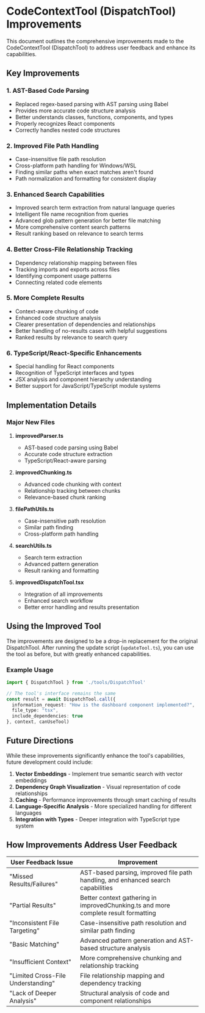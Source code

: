 # CodeContextTool (DispatchTool) Improvements

This document outlines the comprehensive improvements made to the CodeContextTool (DispatchTool) to address user feedback and enhance its capabilities.

## Key Improvements

### 1. AST-Based Code Parsing
- Replaced regex-based parsing with AST parsing using Babel
- Provides more accurate code structure analysis
- Better understands classes, functions, components, and types
- Properly recognizes React components
- Correctly handles nested code structures

### 2. Improved File Path Handling
- Case-insensitive file path resolution
- Cross-platform path handling for Windows/WSL
- Finding similar paths when exact matches aren't found
- Path normalization and formatting for consistent display

### 3. Enhanced Search Capabilities
- Improved search term extraction from natural language queries
- Intelligent file name recognition from queries
- Advanced glob pattern generation for better file matching
- More comprehensive content search patterns
- Result ranking based on relevance to search terms

### 4. Better Cross-File Relationship Tracking
- Dependency relationship mapping between files
- Tracking imports and exports across files
- Identifying component usage patterns
- Connecting related code elements

### 5. More Complete Results
- Context-aware chunking of code
- Enhanced code structure analysis
- Clearer presentation of dependencies and relationships
- Better handling of no-results cases with helpful suggestions
- Ranked results by relevance to search query

### 6. TypeScript/React-Specific Enhancements
- Special handling for React components
- Recognition of TypeScript interfaces and types
- JSX analysis and component hierarchy understanding
- Better support for JavaScript/TypeScript module systems

## Implementation Details

### Major New Files

1. **improvedParser.ts**
   - AST-based code parsing using Babel
   - Accurate code structure extraction
   - TypeScript/React-aware parsing

2. **improvedChunking.ts**
   - Advanced code chunking with context
   - Relationship tracking between chunks
   - Relevance-based chunk ranking

3. **filePathUtils.ts**
   - Case-insensitive path resolution
   - Similar path finding
   - Cross-platform path handling

4. **searchUtils.ts**
   - Search term extraction
   - Advanced pattern generation
   - Result ranking and formatting

5. **improvedDispatchTool.tsx**
   - Integration of all improvements
   - Enhanced search workflow
   - Better error handling and results presentation

## Using the Improved Tool

The improvements are designed to be a drop-in replacement for the original DispatchTool. After running the update script (`updateTool.ts`), you can use the tool as before, but with greatly enhanced capabilities.

### Example Usage

```typescript
import { DispatchTool } from './tools/DispatchTool'

// The tool's interface remains the same
const result = await DispatchTool.call({
  information_request: "How is the dashboard component implemented?",
  file_type: "tsx",
  include_dependencies: true
}, context, canUseTool)
```

## Future Directions

While these improvements significantly enhance the tool's capabilities, future development could include:

1. **Vector Embeddings** - Implement true semantic search with vector embeddings
2. **Dependency Graph Visualization** - Visual representation of code relationships
3. **Caching** - Performance improvements through smart caching of results
4. **Language-Specific Analysis** - More specialized handling for different languages
5. **Integration with Types** - Deeper integration with TypeScript type system

## How Improvements Address User Feedback

| User Feedback Issue | Improvement |
|---------------------|-------------|
| "Missed Results/Failures" | AST-based parsing, improved file path handling, and enhanced search capabilities |
| "Partial Results" | Better context gathering in improvedChunking.ts and more complete result formatting |
| "Inconsistent File Targeting" | Case-insensitive path resolution and similar path finding |
| "Basic Matching" | Advanced pattern generation and AST-based structure analysis |
| "Insufficient Context" | More comprehensive chunking and relationship tracking |
| "Limited Cross-File Understanding" | File relationship mapping and dependency tracking |
| "Lack of Deeper Analysis" | Structural analysis of code and component relationships |